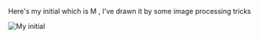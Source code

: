 Here's my initial which is M , I've drawn it by some image processing tricks


![My initial](https://user-images.githubusercontent.com/88210093/145547873-9a369034-1068-4036-83cc-87030dd8ebdd.jpg)
